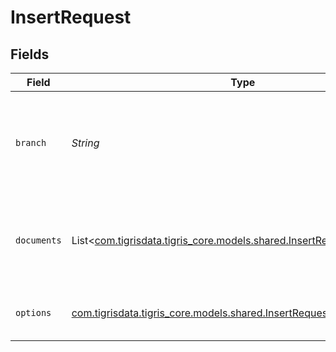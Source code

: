 # InsertRequest


## Fields

| Field                                                                                                                  | Type                                                                                                                   | Required                                                                                                               | Description                                                                                                            |
| ---------------------------------------------------------------------------------------------------------------------- | ---------------------------------------------------------------------------------------------------------------------- | ---------------------------------------------------------------------------------------------------------------------- | ---------------------------------------------------------------------------------------------------------------------- |
| `branch`                                                                                                               | *String*                                                                                                               | :heavy_minus_sign:                                                                                                     | Optionally specify a database branch name to perform operation on                                                      |
| `documents`                                                                                                            | List<[com.tigrisdata.tigris_core.models.shared.InsertRequestDocuments](../../models/shared/InsertRequestDocuments.md)> | :heavy_minus_sign:                                                                                                     | Array of documents to insert. Each document is a JSON object.                                                          |
| `options`                                                                                                              | [com.tigrisdata.tigris_core.models.shared.InsertRequestOptions](../../models/shared/InsertRequestOptions.md)           | :heavy_minus_sign:                                                                                                     | additional options for insert requests.                                                                                |